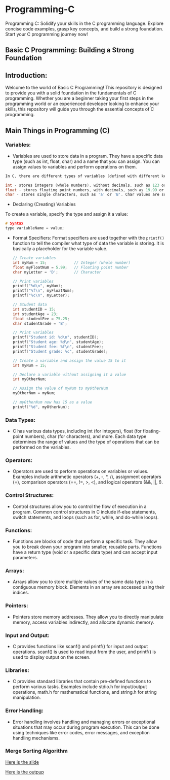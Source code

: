 # Programming-C

Programming C: Solidify your skills in the C programming language. Explore concise code examples, grasp key concepts, and build a strong foundation. Start your C programming journey now!

## Basic C Programming: Building a Strong Foundation

## Introduction:

Welcome to the world of Basic C Programming! This repository is designed to provide you with a solid foundation in the fundamentals of C programming. Whether you are a beginner taking your first steps in the programming world or an experienced developer looking to enhance your skills, this repository will guide you through the essential concepts of C programming.

## Main Things in Programming (C)

### Variables:

- Variables are used to store data in a program. They have a specific data type (such as int, float, char) and a name that you can assign. You can assign values to variables and perform operations on them.

```c
In C, there are different types of variables (defined with different keywords), for example:

int - stores integers (whole numbers), without decimals, such as 123 or -123
float - stores floating point numbers, with decimals, such as 19.99 or -19.99
char - stores single characters, such as 'a' or 'B'. Char values are surrounded by single quotes
```

- Declaring (Creating) Variables

To create a variable, specify the type and assign it a value:

```c
# Syntax
type variableName = value;
```

- Format Specifiers:
  Format specifiers are used together with the `printf()` function to tell the compiler what type of data the variable is storing. It is basically a placeholder for the variable value.

  ```c
  // Create variables
  int myNum = 15;            // Integer (whole number)
  float myFloatNum = 5.99;   // Floating point number
  char myLetter = 'D';       // Character

  // Print variables
  printf("%d\n", myNum);
  printf("%f\n", myFloatNum);
  printf("%c\n", myLetter);

  // Student data
  int studentID = 15;
  int studentAge = 23;
  float studentFee = 75.25;
  char studentGrade = 'B';

  // Print variables
  printf("Student id: %d\n", studentID);
  printf("Student age: %d\n", studentAge);
  printf("Student fee: %f\n", studentFee);
  printf("Student grade: %c", studentGrade);

  // Create a variable and assign the value 15 to it
  int myNum = 15;

  // Declare a variable without assigning it a value
  int myOtherNum;

  // Assign the value of myNum to myOtherNum
  myOtherNum = myNum;

  // myOtherNum now has 15 as a value
  printf("%d", myOtherNum);
  ```

### Data Types:

- C has various data types, including int (for integers), float (for floating-point numbers), char (for characters), and more. Each data type determines the range of values and the type of operations that can be performed on the variables.

### Operators:

- Operators are used to perform operations on variables or values. Examples include arithmetic operators (+, -, \*, /), assignment operators (=), comparison operators (==, !=, >, <), and logical operators (&&, ||, !).

### Control Structures:

- Control structures allow you to control the flow of execution in a program. Common control structures in C include if-else statements, switch statements, and loops (such as for, while, and do-while loops).

### Functions:

- Functions are blocks of code that perform a specific task. They allow you to break down your program into smaller, reusable parts. Functions have a return type (void or a specific data type) and can accept input parameters.

### Arrays:

- Arrays allow you to store multiple values of the same data type in a contiguous memory block. Elements in an array are accessed using their indices.

### Pointers:

- Pointers store memory addresses. They allow you to directly manipulate memory, access variables indirectly, and allocate dynamic memory.

### Input and Output:

- C provides functions like scanf() and printf() for input and output operations. scanf() is used to read input from the user, and printf() is used to display output on the screen.

### Libraries:

- C provides standard libraries that contain pre-defined functions to perform various tasks. Examples include stdio.h for input/output operations, math.h for mathematical functions, and string.h for string manipulation.

### Error Handling:

- Error handling involves handling and managing errors or exceptional situations that may occur during program execution. This can be done using techniques like error codes, error messages, and exception handling mechanisms.

### Merge Sorting Algorithm

[Here is the slide](https://docs.google.com/presentation/d/1ltxGrH-9tuXe_x7yK1HVdYjkCiEhUtDC1ec1AjpzFCQ/edit?usp=sharing)


[Here is the outpup]([https://docs.google.com/presentation/d/1ltxGrH-9tuXe_x7yK1HVdYjkCiEhUtDC1ec1AjpzFCQ/edit?usp=sharing](https://docs.google.com/document/d/162YxZ7ank81XQNqVv0pL9dhkjJQza77SpQTvdUTVkVM/edit?usp=sharing)https://docs.google.com/document/d/162YxZ7ank81XQNqVv0pL9dhkjJQza77SpQTvdUTVkVM/edit?usp=sharing)

